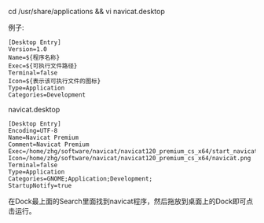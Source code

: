 cd /usr/share/applications && vi navicat.desktop

例子:

	[Desktop Entry]
	Version=1.0
	Name=${程序名称}
	Exec=${可执行文件路径}
	Terminal=false
	Icon=${表示该可执行文件的图标}
	Type=Application
	Categories=Development
	
navicat.desktop

	[Desktop Entry]
	Encoding=UTF-8
	Name=Navicat Premium
	Comment=Navicat Premium
	Exec=/home/zhg/software/navicat/navicat120_premium_cs_x64/start_navicat
	Icon=/home/zhg/software/navicat/navicat120_premium_cs_x64/navicat.png
	Terminal=false
	Type=Application
	Categories=GNOME;Application;Development;
	StartupNotify=true

在Dock最上面的Search里面找到navicat程序，然后拖放到桌面上的Dock即可点击运行。